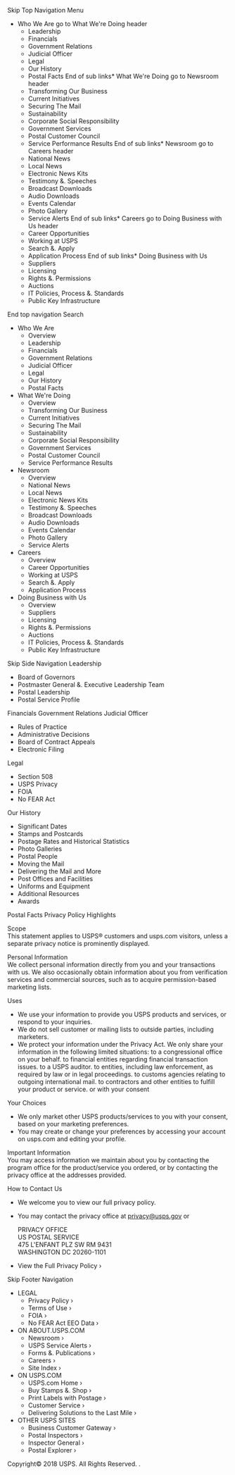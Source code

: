 Skip Top Navigation Menu

*   Who We Are go to What We're Doing header
    *   Leadership
    *   Financials
    *   Government Relations
    *   Judicial Officer
    *   Legal
    *   Our History
    *   Postal Facts
End of sub links*   What We're Doing go to Newsroom header
    *   Transforming Our Business
    *   Current Initiatives
    *   Securing The Mail
    *   Sustainability
    *   Corporate Social Responsibility
    *   Government Services
    *   Postal Customer Council
    *   Service Performance Results
End of sub links*   Newsroom go to Careers header
    *   National News
    *   Local News
    *   Electronic News Kits
    *   Testimony &. Speeches
    *   Broadcast Downloads
    *   Audio Downloads
    *   Events Calendar
    *   Photo Gallery
    *   Service Alerts
End of sub links*   Careers go to Doing Business with Us header
    *   Career Opportunities
    *   Working at USPS
    *   Search &. Apply
    *   Application Process
End of sub links*   Doing Business with Us
    *   Suppliers
    *   Licensing
    *   Rights &. Permissions
    *   Auctions
    *   IT Policies, Process &. Standards
    *   Public Key Infrastructure

End top navigation Search

*   Who We Are
    *   Overview
    *   Leadership
    *   Financials
    *   Government Relations
    *   Judicial Officer
    *   Legal
    *   Our History
    *   Postal Facts
*   What We're Doing
    *   Overview
    *   Transforming Our Business
    *   Current Initiatives
    *   Securing The Mail
    *   Sustainability
    *   Corporate Social Responsibility
    *   Government Services
    *   Postal Customer Council
    *   Service Performance Results
*   Newsroom
    *   Overview
    *   National News
    *   Local News
    *   Electronic News Kits
    *   Testimony &. Speeches
    *   Broadcast Downloads
    *   Audio Downloads
    *   Events Calendar
    *   Photo Gallery
    *   Service Alerts
*   Careers
    *   Overview
    *   Career Opportunities
    *   Working at USPS
    *   Search &. Apply
    *   Application Process
*   Doing Business with Us
    *   Overview
    *   Suppliers
    *   Licensing
    *   Rights &. Permissions
    *   Auctions
    *   IT Policies, Process &. Standards
    *   Public Key Infrastructure

Skip Side Navigation Leadership

*   Board of Governors
*   Postmaster General &. Executive Leadership Team
*   Postal Leadership
*   Postal Service Profile

Financials Government Relations Judicial Officer

*   Rules of Practice
*   Administrative Decisions
*   Board of Contract Appeals
*   Electronic Filing

Legal

*   Section 508
*   USPS Privacy
*   FOIA
*   No FEAR Act

Our History

*   Significant Dates
*   Stamps and Postcards
*   Postage Rates and Historical Statistics
*   Photo Galleries
*   Postal People
*   Moving the Mail
*   Delivering the Mail and More
*   Post Offices and Facilities
*   Uniforms and Equipment
*   Additional Resources
*   Awards

Postal Facts Privacy Policy Highlights  

Scope  
This statement applies to USPS® customers and usps.com visitors, unless a separate privacy notice is prominently displayed.

Personal Information  
We collect personal information directly from you and your transactions with us. We also occasionally obtain information about you from verification services and commercial sources, such as to acquire permission-based marketing lists.

Uses

*   We use your information to provide you USPS products and services, or respond to your inquiries.
*   We do not sell customer or mailing lists to outside parties, including marketers.
*   We protect your information under the Privacy Act. We only share your information in the following limited situations: to a congressional office on your behalf. to financial entities regarding financial transaction issues. to a USPS auditor. to entities, including law enforcement, as required by law or in legal proceedings. to customs agencies relating to outgoing international mail. to contractors and other entities to fulfill your product or service. or with your consent

  

Your Choices

*   We only market other USPS products/services to you with your consent, based on your marketing preferences.
*   You may create or change your preferences by accessing your account on usps.com and editing your profile.

  

Important Information  
You may access information we maintain about you by contacting the program office for the product/service you ordered, or by contacting the privacy office at the addresses provided.

How to Contact Us

*   We welcome you to view our full privacy policy.
*   You may contact the privacy office at privacy@usps.gov or  
      
    PRIVACY OFFICE  
    US POSTAL SERVICE  
    475 L'ENFANT PLZ SW RM 9431  
    WASHINGTON DC 20260-1101

*   View the Full Privacy Policy ›

Skip Footer Navigation

*   LEGAL
    *   Privacy Policy ›
    *   Terms of Use ›
    *   FOIA ›
    *   No FEAR Act EEO Data ›
*   ON ABOUT.USPS.COM
    *   Newsroom ›
    *   USPS Service Alerts ›
    *   Forms &. Publications ›
    *   Careers ›
    *   Site Index ›
*   ON USPS.COM
    *   USPS.com Home ›
    *   Buy Stamps &. Shop ›
    *   Print Labels with Postage ›
    *   Customer Service ›
    *   Delivering Solutions to the Last Mile ›
*   OTHER USPS SITES
    *   Business Customer Gateway ›
    *   Postal Inspectors ›
    *   Inspector General ›
    *   Postal Explorer ›

Copyright© 2018 USPS. All Rights Reserved. <iframe src="//www.googletagmanager.com/ns.html?id=GTM-MVCC8H" height="0" width="0" style="display:none;visibility:hidden"></iframe>.